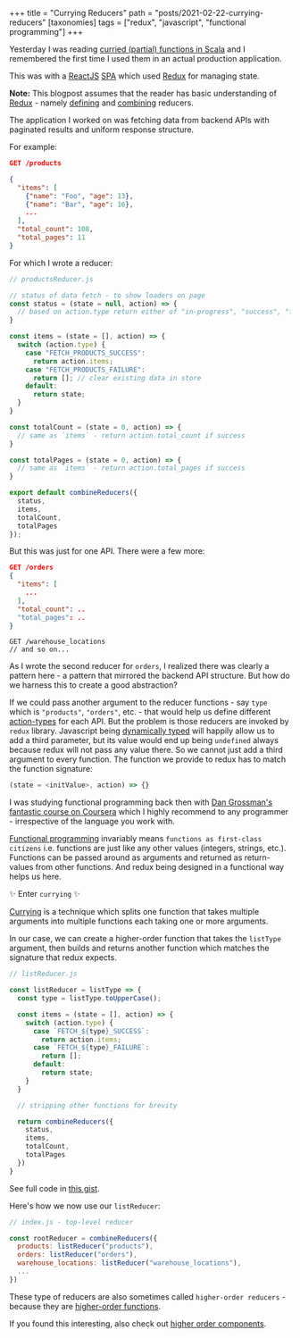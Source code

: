 +++
title = "Currying Reducers"
path = "posts/2021-02-22-currying-reducers"
[taxonomies]
tags = ["redux", "javascript", "functional programming"]
+++

Yesterday I was reading [curried (partial) functions in Scala][11] and I remembered the first time I used them in an actual production application.

<!-- more -->

This was with a [ReactJS][1] [SPA][2] which used [Redux][2] for managing state.

**Note:** This blogpost assumes that the reader has basic understanding of [Redux][2] - namely [defining][13] and [combining][14] reducers.

The application I worked on was fetching data from backend APIs with paginated results and uniform response structure.

For example:

```json
GET /products

{
  "items": [
    {"name": "Foo", "age": 13},
    {"name": "Bar", "age": 16},
    ...
  ],
  "total_count": 108,
  "total_pages": 11
}
```

For which I wrote a reducer:

```js
// productsReducer.js

// status of data fetch - to show loaders on page
const status = (state = null, action) => {
  // based on action.type return either of "in-progress", "success", "failure"
}

const items = (state = [], action) => {
  switch (action.type) {
    case "FETCH_PRODUCTS_SUCCESS":
      return action.items;
    case "FETCH_PRODUCTS_FAILURE":
      return []; // clear existing data in store
    default:
      return state;
  }
}

const totalCount = (state = 0, action) => {
  // same as `items` - return action.total_count if success
}

const totalPages = (state = 0, action) => {
  // same as `items` - return action.total_pages if success
}

export default combineReducers({
  status,
  items,
  totalCount,
  totalPages
});
```

But this was just for one API. There were a few more:

```json
GET /orders
{
  "items": [
    ...
  ],
  "total_count": ..
  "total_pages": ..
}
```

```
GET /warehouse_locations
// and so on...
```

As I wrote the second reducer for `orders`, I realized there was clearly a pattern here - a pattern that mirrored the backend API structure. But how do we harness this to create a good abstraction?

If we could pass another argument to the reducer functions - say `type` which is `"products"`, `"orders"`, etc. -
that would help us define different [action-types][12] for each API.
But the problem is those reducers are invoked by `redux` library.
Javascript being [dynamically typed][7] will happily allow us to add a third parameter,
but its value would end up being `undefined` always because redux will not pass any value there.
So we cannot just add a third argument to every function. The function we provide to redux
has to match the function signature:

```js
(state = <initValue>, action) => {}
```


I was studying functional programming back then with
[Dan Grossman's fantastic course on Coursera][6] which I highly recommend to any programmer -
irrespective of the language you work with.

[Functional programming][5] invariably means `functions as first-class citizens` i.e. functions are
just like any other values (integers, strings, etc.). Functions can be passed around as arguments and
returned as return-values from other functions. And redux being designed in a functional way helps us here.

:sparkles: Enter `currying` :sparkles:

[Currying][4] is a technique which splits one function that takes multiple arguments into multiple functions
each taking one or more arguments.

In our case, we can create a higher-order function that takes the `listType` argument, then builds and returns another function which matches the signature that redux expects.

```js
// listReducer.js

const listReducer = listType => {
  const type = listType.toUpperCase();

  const items = (state = [], action) => {
    switch (action.type) {
      case `FETCH_${type}_SUCCESS`:
        return action.items;
      case `FETCH_${type}_FAILURE`:
        return [];
      default:
        return state;
    }
  }

  // stripping other functions for brevity

  return combineReducers({
    status,
    items,
    totalCount,
    totalPages
  })
}
```

See full code in [this gist][8].

Here's how we now use our `listReducer`:

```js
// index.js - top-level reducer

const rootReducer = combineReducers({
  products: listReducer("products"),
  orders: listReducer("orders"),
  warehouse_locations: listReducer("warehouse_locations"),
  ...
})
```

These type of reducers are also sometimes called `higher-order reducers` -
because they are [higher-order functions][9].

If you found this interesting, also check out [higher order components][10].

[1]: https://reactjs.org/
[2]: https://en.wikipedia.org/wiki/Single-page_application
[3]: https://redux.js.org/
[4]: https://en.wikipedia.org/wiki/Currying
[5]: https://en.wikipedia.org/wiki/Functional_programming
[6]: https://www.coursera.org/learn/programming-languages
[7]: https://en.wikipedia.org/wiki/Dynamic_programming_language
[8]: https://gist.github.com/tejasbubane/aa7477ca98c4c667a49d3eaf692dc717
[9]: https://en.wikipedia.org/wiki/Higher-order_function
[10]:https://reactjs.org/docs/higher-order-components.html
[11]: https://www.coursera.org/lecture/progfun1/lecture-2-2-currying-fOuQ9
[12]: https://redux.js.org/tutorials/fundamentals/part-3-state-actions-reducers#designing-actions
[13]: https://redux.js.org/tutorials/fundamentals/part-3-state-actions-reducers#writing-reducers
[14]: https://redux.js.org/tutorials/fundamentals/part-3-state-actions-reducers#combining-reducers
